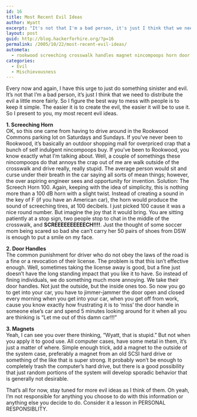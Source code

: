 ```yaml
---
id: 16
title: Most Recent Evil Ideas
author: Wyatt
excerpt: "It's not that I'm a bad person, it's just I think that we need to distribute the evil a little more fairly"
layout: post
guid: http://blog.hackerforhire.org/?p=16
permalink: /2005/10/22/most-recent-evil-ideas/
autometa:
  - rookwood screeching crosswalk handles magnet nincompoops horn door
categories:
  - Evil
  - Mischievousness
---
```

Every now and again, I have this urge to just do something sinister and evil. It&#8217;s not that I&#8217;m a bad person, it&#8217;s just I think that we need to distribute the evil a little more fairly. So I figure the best way to mess with people is to keep it simple. The easier it is to create the evil, the easier it will be to use it. So I present to you, my most recent evil ideas.

**1. Screeching Horn**  
OK, so this one came from having to drive around in the Rookwood Commons parking lot on Saturdays and Sundays. If you&#8217;ve never been to Rookwood, it&#8217;s basically an outdoor shopping mall for overpriced crap that a bunch of self indulgent nincompoops buy. If you&#8217;ve been to Rookwood, you know exactly what I&#8217;m talking about. Well, a couple of somethings these nincompoops do that annoys the crap out of me are walk outside of the crosswalk and drive really, really stupid. The average person would sit and curse under their breath in the car saying all sorts of mean things; however, the over aspiring engineer sees and opportunity for invention. Solution: The Screech Horn 100. Again, keeping with the idea of simplicity, this is nothing more than a 100 dB horn with a slight twist. Instead of creating a sound in the key of F (if you have an American car), the horn would produce the sound of screeching tires, at 100 decibels. I just picked 100 cause it was a nice round number. But imagine the joy that it would bring. You are sitting patiently at a stop sign, two people stop to chat in the middle of the crosswalk, and **SCREEEEEEEEEECH!!!!**. Just the thought of some soccer mom being scared so bad she can&#8217;t carry her 50 pairs of shoes from DSW is enough to put a smile on my face.

**2. Door Handles**  
The common punishment for driver who do not obey the laws of the road is a fine or a revocation of their license. The problem is that this isn&#8217;t effective enough. Well, sometimes taking the license away is good, but a fine just doesn&#8217;t have the long standing impact that you like it to have. So instead of fining individuals, we do something much more annoying. We take their door handles. Not just the outside, but the inside ones too. So now you go to get into your car, you have to jimmer-jammer the door open and closed every morning when you get into your car, when you get off from work, cause you know exactly how frustrating it is to &#8216;miss&#8217; the door handle in someone else&#8217;s car and spend 5 minutes looking around for it when all you are thinking is &#8220;Let me out of this damn car!!!&#8221;

**3. Magnets**  
Yeah, I can see you over there thinking, &#8220;Wyatt, that is stupid.&#8221; But not when you apply it to good use. All computer cases, have some metal in them, it&#8217;s just a matter of where. Simple enough trick, add a magnet to the outside of the system case, preferably a magnet from an old SCSI hard drive or something of the like that is super strong. It probably won&#8217;t be enough to completely trash the computer&#8217;s hard drive, but there is a good possibility that just random portions of the system will develop sporadic behavior that is generally not desirable.

That&#8217;s all for now, stay tuned for more evil ideas as I think of them. Oh yeah, I&#8217;m not responsible for anything you choose to do with this information or anything else you decide to do. Consider it a lesson in PERSONAL RESPONSIBLITY.